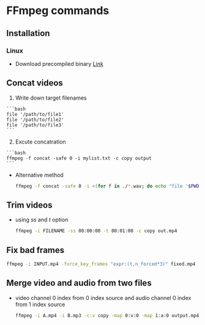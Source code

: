 # FFmpeg commands

## Installation

### Linux

  - Download precompiled binary [Link](https://www.ffmpeg.org/download.html)
  

## Concat videos

  1. Write down target filenames

    ```bash
    file '/path/to/file1'
    file '/path/to/file2'
    file '/path/to/file3'
    ```

  2. Excute concatration

    ```bash
    ffmpeg -f concat -safe 0 -i mylist.txt -c copy output
    ```

  - Alternative method
    
    ```bash
    ffmpeg -f concat -safe 0 -i <(for f in ./*.wav; do echo "file '$PWD/$f'"; done) -c copy output.wav
    ```


## Trim videos

  - using *ss* and *t* option
    
    ```bash
    ffmpeg -i FILENAME -ss 00:00:00 -t 00:01:00 -c copy out.mp4
    ```

## Fix bad frames

  ```bash
  ffmpeg -i INPUT.mp4 -force_key_frames "expr:(t,n_forced*3)" fixed.mp4
  ```

## Merge video and audio from two files

  - video channel 0 index from 0 index source and audio channel 0 index from 1 index source

    ```bash
    ffmpeg -i A.mp4 -i B.mp3 -c:v copy -map 0:v:0 -map 1:a:0 output.mp4
    ```

